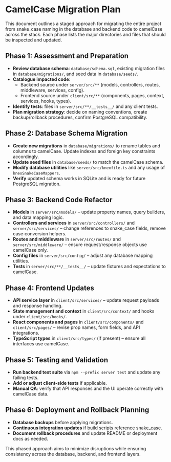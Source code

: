# CamelCase Migration Plan

This document outlines a staged approach for migrating the entire project from snake_case naming in the database and backend code to camelCase across the stack. Each phase lists the major directories and files that should be inspected and updated.

## Phase 1: Assessment and Preparation
- **Review database schema**: `database/schema.sql`, existing migration files in `database/migrations/`, and seed data in `database/seeds/`.
- **Catalogue impacted code**:
  - Backend source under `server/src/**` (models, controllers, routes, middleware, services, config).
  - Frontend source under `client/src/**` (components, pages, context, services, hooks, types).
- **Identify tests**: files in `server/src/**/__tests__/` and any client tests.
- **Plan migration strategy**: decide on naming conventions, create backup/rollback procedures, confirm PostgreSQL compatibility.

## Phase 2: Database Schema Migration
- **Create new migrations** in `database/migrations/` to rename tables and columns to camelCase. Update indexes and foreign key constraints accordingly.
- **Update seed files** in `database/seeds/` to match the camelCase schema.
- **Modify database utilities** like `server/src/knexfile.ts` and any usage of `knexSnakeCaseMappers`.
- **Verify** updated schema works in SQLite and is ready for future PostgreSQL migration.

## Phase 3: Backend Code Refactor
- **Models** in `server/src/models/` – update property names, query builders, and data mapping logic.
- **Controllers and services** in `server/src/controllers/` and `server/src/services/` – change references to snake_case fields, remove case‑conversion helpers.
- **Routes and middleware** in `server/src/routes/` and `server/src/middleware/` – ensure request/response objects use camelCase only.
- **Config files** in `server/src/config/` – adjust any database mapping utilities.
- **Tests** in `server/src/**/__tests__/` – update fixtures and expectations to camelCase.

## Phase 4: Frontend Updates
- **API service layer** in `client/src/services/` – update request payloads and response handling.
- **State management and context** in `client/src/context/` and hooks under `client/src/hooks/`.
- **React components and pages** in `client/src/components/` and `client/src/pages/` – revise prop names, form fields, and API integrations.
- **TypeScript types** in `client/src/types/` (if present) – ensure all interfaces use camelCase.

## Phase 5: Testing and Validation
- **Run backend test suite** via `npm --prefix server test` and update any failing tests.
- **Add or adjust client-side tests** if applicable.
- **Manual QA**: verify that API responses and the UI operate correctly with camelCase data.

## Phase 6: Deployment and Rollback Planning
- **Database backups** before applying migrations.
- **Continuous integration updates** if build scripts reference snake_case.
- **Document rollback procedures** and update README or deployment docs as needed.

This phased approach aims to minimize disruptions while ensuring consistency across the database, backend, and frontend layers.
